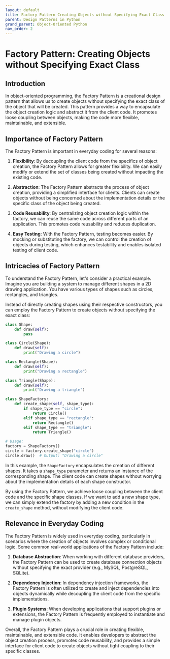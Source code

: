 ```yaml
---
layout: default
title: Factory Pattern Creating Objects without Specifying Exact Class
parent: Design Patterns in Python
grand_parent: Object-Oriented Python
nav_order: 2
---
```

# Factory Pattern: Creating Objects without Specifying Exact Class

## Introduction

In object-oriented programming, the Factory Pattern is a creational design pattern that allows us to create objects without specifying the exact class of the object that will be created. This pattern provides a way to encapsulate the object creation logic and abstract it from the client code. It promotes loose coupling between objects, making the code more flexible, maintainable, and extensible.

## Importance of Factory Pattern

The Factory Pattern is important in everyday coding for several reasons:

1. **Flexibility**: By decoupling the client code from the specifics of object creation, the Factory Pattern allows for greater flexibility. We can easily modify or extend the set of classes being created without impacting the existing code.

2. **Abstraction**: The Factory Pattern abstracts the process of object creation, providing a simplified interface for clients. Clients can create objects without being concerned about the implementation details or the specific class of the object being created.

3. **Code Reusability**: By centralizing object creation logic within the factory, we can reuse the same code across different parts of an application. This promotes code reusability and reduces duplication.

4. **Easy Testing**: With the Factory Pattern, testing becomes easier. By mocking or substituting the factory, we can control the creation of objects during testing, which enhances testability and enables isolated testing of client code.

## Intricacies of Factory Pattern

To understand the Factory Pattern, let's consider a practical example. Imagine you are building a system to manage different shapes in a 2D drawing application. You have various types of shapes such as circles, rectangles, and triangles.

Instead of directly creating shapes using their respective constructors, you can employ the Factory Pattern to create objects without specifying the exact class:

```python
class Shape:
    def draw(self):
        pass

class Circle(Shape):
    def draw(self):
        print("Drawing a circle")

class Rectangle(Shape):
    def draw(self):
        print("Drawing a rectangle")

class Triangle(Shape):
    def draw(self):
        print("Drawing a triangle")

class ShapeFactory:
    def create_shape(self, shape_type):
        if shape_type == "circle":
            return Circle()
        elif shape_type == "rectangle":
            return Rectangle()
        elif shape_type == "triangle":
            return Triangle()

# Usage:
factory = ShapeFactory()
circle = factory.create_shape("circle")
circle.draw()  # Output: "Drawing a circle"
```

In this example, the `ShapeFactory` encapsulates the creation of different shapes. It takes a `shape_type` parameter and returns an instance of the corresponding shape. The client code can create shapes without worrying about the implementation details of each shape constructor.

By using the Factory Pattern, we achieve loose coupling between the client code and the specific shape classes. If we want to add a new shape type, we can simply extend the factory by adding a new condition in the `create_shape` method, without modifying the client code.

## Relevance in Everyday Coding

The Factory Pattern is widely used in everyday coding, particularly in scenarios where the creation of objects involves complex or conditional logic. Some common real-world applications of the Factory Pattern include:

1. **Database Abstraction**: When working with different database providers, the Factory Pattern can be used to create database connection objects without specifying the exact provider (e.g., MySQL, PostgreSQL, SQLite).

2. **Dependency Injection**: In dependency injection frameworks, the Factory Pattern is often utilized to create and inject dependencies into objects dynamically while decoupling the client code from the specific implementations.

3. **Plugin Systems**: When developing applications that support plugins or extensions, the Factory Pattern is frequently employed to instantiate and manage plugin objects.

Overall, the Factory Pattern plays a crucial role in creating flexible, maintainable, and extensible code. It enables developers to abstract the object creation process, promotes code reusability, and provides a simple interface for client code to create objects without tight coupling to their specific classes.